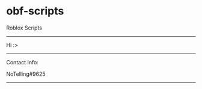 # obf-scripts
Roblox Scripts

---------------------------------------------------

Hi :>

---------------------------------------------------

Contact Info:

NoTelling#9625

---------------------------------------------------

